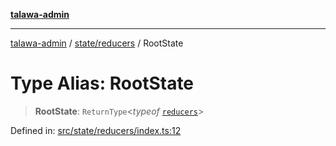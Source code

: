 [**talawa-admin**](../../../README.md)

***

[talawa-admin](../../../README.md) / [state/reducers](../README.md) / RootState

# Type Alias: RootState

> **RootState**: `ReturnType`\<*typeof* [`reducers`](../functions/reducers.md)\>

Defined in: [src/state/reducers/index.ts:12](https://github.com/gautam-divyanshu/talawa-admin/blob/334f0f7773e45df65600a1da08d00c41806347e4/src/state/reducers/index.ts#L12)
